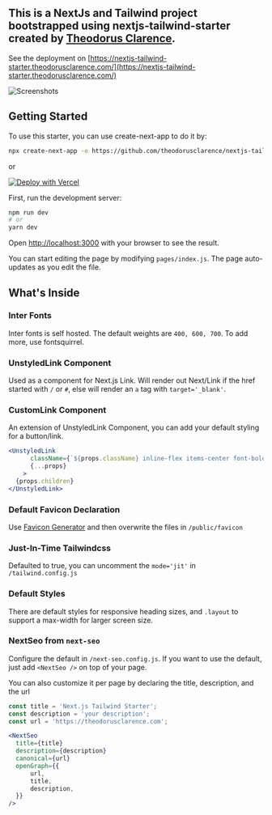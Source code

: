 This is a NextJs and Tailwind project bootstrapped using nextjs-tailwind-starter created by [Theodorus Clarence](https://github.com/theodorusclarence/nextjs-tailwind-starter).
--
See the deployment on [https://nextjs-tailwind-starter.theodorusclarence.com/](https://nextjs-tailwind-starter.theodorusclarence.com/)

![Screenshots](https://www.site-shot.com/cached_image/3aslTKJcEeuO5AJCrBEAAg)

## Getting Started

To use this starter, you can use create-next-app to do it by:
```bash
npx create-next-app -e https://github.com/theodorusclarence/nextjs-tailwind-starter project-name
```

or

[![Deploy with Vercel](https://vercel.com/button)](https://vercel.com/new/git/external?repository-url=https%3A%2F%2Fgithub.com%2Ftheodorusclarence%2Fnextjs-tailwind-starter)

First, run the development server:

```bash
npm run dev
# or
yarn dev
```

Open [http://localhost:3000](http://localhost:3000) with your browser to see the result.

You can start editing the page by modifying `pages/index.js`. The page auto-updates as you edit the file.

## What's Inside

### Inter Fonts

Inter fonts is self hosted. The default weights are `400, 600, 700`. To add more, use fontsquirrel.

### UnstyledLink Component
Used as a component for Next.js Link. Will render out Next/Link if the href started with `/` or `#`, else will render an `a` tag with `target='_blank'`.
### CustomLink Component
An extension of UnstyledLink Component, you can add your default styling for a button/link.
```jsx
<UnstyledLink
      className={`${props.className} inline-flex items-center font-bold hover:text-primary-400`}
      {...props}
    >
  {props.children}
</UnstyledLink>
```

### Default Favicon Declaration
Use [Favicon Generator](https://www.favicon-generator.org/) and then overwrite the files in `/public/favicon`

### Just-In-Time Tailwindcss
Defaulted to true, you can uncomment the `mode='jit'` in `/tailwind.config.js`

### Default Styles
There are default styles for responsive heading sizes, and `.layout` to support a max-width for larger screen size.

### NextSeo from `next-seo`
Configure the default in `/next-seo.config.js`. If you want to use the default, just add `<NextSeo />` on top of your page.

You can also customize it per page by declaring the title, description, and the url
```jsx
const title = 'Next.js Tailwind Starter';
const description = 'your description';
const url = 'https://theodorusclarence.com';

<NextSeo
  title={title}
  description={description}
  canonical={url}
  openGraph={{
      url,
      title,
      description,
  }}
/>
```
